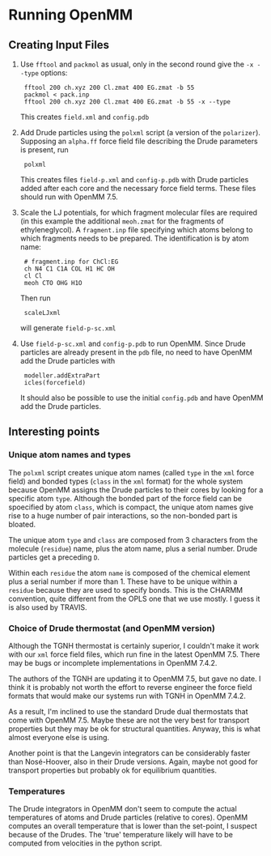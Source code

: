 # Running OpenMM

## Creating Input Files

1. Use `fftool` and `packmol` as usual, only in the second round give the `-x --type` options:

        fftool 200 ch.xyz 200 Cl.zmat 400 EG.zmat -b 55
        packmol < pack.inp
        fftool 200 ch.xyz 200 Cl.zmat 400 EG.zmat -b 55 -x --type

    This creates `field.xml` and `config.pdb`

2. Add Drude particles using the `polxml` script (a version of the `polarizer`). Supposing an `alpha.ff` force field file describing the Drude parameters is present, run

        polxml

    This  creates files `field-p.xml` and `config-p.pdb` with Drude particles added after each core and the necessary force field terms. These files should run with OpenMM 7.5.

3. Scale the LJ potentials, for which fragment molecular files are required (in this example the additional `meoh.zmat` for the fragments of ethyleneglycol). A `fragment.inp` file specifying which atoms belong to which fragments needs to be prepared. The identification is by atom name:

        # fragment.inp for ChCl:EG
        ch N4 C1 C1A COL H1 HC OH
        cl Cl 
        meoh CTO OHG H1O

    Then run

        scaleLJxml

    will generate `field-p-sc.xml`

4. Use `field-p-sc.xml` and `config-p.pdb` to run OpenMM. Since Drude particles are already present in the `pdb` file, no need to have OpenMM add the Drude particles with

        modeller.addExtraPart
        icles(forcefield)

    It should also be possible to use the initial `config.pdb` and have OpenMM add the Drude particles.


## Interesting points


### Unique atom names and types

The `polxml` script creates unique atom names (called `type` in the `xml` force field) and bonded types (`class` in the `xml` format) for the whole system because OpenMM assigns the Drude particles to their cores by looking for a specific atom `type`. Although the bonded part of the force field can be spoecified by atom `class`, which is compact, the unique atom names give rise to a huge number of pair interactions, so the non-bonded part is bloated.

The unique atom `type` and `class` are composed from 3 characters from the molecule (`residue`) name, plus the atom name, plus a serial number. Drude particles get a preceding `D`.

Within each `residue` the atom `name` is composed of the chemical element plus a serial number if more than 1. These have to be unique within a `residue` because they are used to specify bonds. This is the CHARMM convention, quite different from the OPLS one that we use mostly. I guess it is also used by TRAVIS.


### Choice of Drude thermostat (and OpenMM version) 

Although the TGNH thermostat is certainly superior, I couldn't make it work with our `xml` force field files, which run fine in the latest OpenMM 7.5. There may be bugs or incomplete implementations in OpenMM 7.4.2.

The authors of the TGNH are updating it to OpenMM 7.5, but gave no date. I think it is probably not worth the effort to reverse engineer the force field formats that would make our systems run with TGNH in OpenMM 7.4.2.

As a result, I'm inclined to use the standard Drude dual thermostats that come with OpenMM 7.5. Maybe these are not the very best for transport properties but they may be ok for structural quantities. Anyway, this is what almost everyone else is using.

Another point is that the Langevin integrators can be considerably faster than Nosé-Hoover, also in their Drude versions. Again, maybe not good for transport properties but probably ok for equilibrium quantities.


### Temperatures

The Drude integrators in OpenMM don't seem to compute the actual temperatures of atoms and Drude particles (relative to cores). OpenMM computes an overall temperature that is lower than the set-point, I suspect because of the Drudes. The 'true' temperature likely will have to be computed from velocities in the python script.

